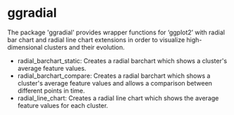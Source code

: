 # ggradial

The package 'ggradial' provides wrapper functions for ‘ggplot2’ with radial bar chart and radial line chart extensions in order to visualize high-dimensional clusters and their evolution.

* radial_barchart_static: Creates a radial barchart which shows a cluster's average feature values.
* radial_barchart_compare: Creates a radial barchart which shows a cluster's average feature values and allows a comparison between different points in time. 
* radial_line_chart: Creates a radial line chart which shows the average feature values for each cluster.
